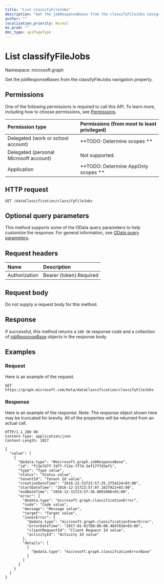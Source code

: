 ```yaml
---
title: "List classifyFileJobs"
description: "Get the jobResponseBases from the classifyFileJobs navigation property."
author: ""
localization_priority: Normal
ms.prod: ""
doc_type: apiPageType
---
```


# List classifyFileJobs

Namespace: microsoft.graph

Get the jobResponseBases from the classifyFileJobs navigation property.

## Permissions
One of the following permissions is required to call this API. To learn more, including how to choose permissions, see [Permissions](/concepts/permissions-reference.md).

|Permission type|Permissions (from most to least privileged)|
|:---|:---|
|Delegated (work or school account)|**TODO: Determine scopes **|
|Delegated (personal Microsoft account)|Not supported.|
|Application|**TODO: Determine AppOnly scopes **|

## HTTP request
<!-- {
  "blockType": "ignored"
}
-->
``` http
GET /dataClassification/classifyFileJobs
```

## Optional query parameters
This method supports some of the OData query parameters to help customize the response. For general information, see [OData query parameters](/graph/query-parameters).

## Request headers
|Name|Description|
|:---|:---|
|Authorization|Bearer {token}.Required|

## Request body
Do not supply a request body for this method.

## Response
If successful, this method returns a `200 OK` response code and a collection of [jobResponseBase](../resources/jobresponsebase.md) objects in the response body.

## Examples

### Request
Here is an example of the request.
<!-- {
  "blockType": "request",
  "name": "get_jobresponsebase"
}
-->
``` http
GET https://graph.microsoft.com/beta/dataClassification/classifyFileJobs
```

### Response
Here is an example of the response. Note: The response object shown here may be truncated for brevity. All of the properties will be returned from an actual call.
<!-- {
  "blockType": "response",
  "truncated": true,
  "@odata.type": "collection(microsoft.graph.jobresponsebase)"
}
-->
``` http
HTTP/1.1 200 OK
Content-Type: application/json
Content-Length: 1027

{
  "value": [
    {
      "@odata.type": "#microsoft.graph.jobResponseBase",
      "id": "f13e7d7f-7d7f-f13e-7f7d-3ef17f7d3ef1",
      "type": "Type value",
      "status": "Status value",
      "tenantId": "Tenant Id value",
      "creationDateTime": "2016-12-31T23:57:35.2754224+03:00",
      "startDateTime": "2016-12-31T23:57:07.1037922+03:00",
      "endDateTime": "2016-12-31T23:57:36.8091086+03:00",
      "error": {
        "@odata.type": "microsoft.graph.classificationError",
        "code": "Code value",
        "message": "Message value",
        "target": "Target value",
        "innerError": {
          "@odata.type": "microsoft.graph.classificationInnerError",
          "errorDateTime": "2017-01-01T00:00:00.4847018+03:00",
          "clientRequestId": "Client Request Id value",
          "activityId": "Activity Id value"
        },
        "details": [
          {
            "@odata.type": "microsoft.graph.classifcationErrorBase"
          }
        ]
      }
    }
  ]
}
```

